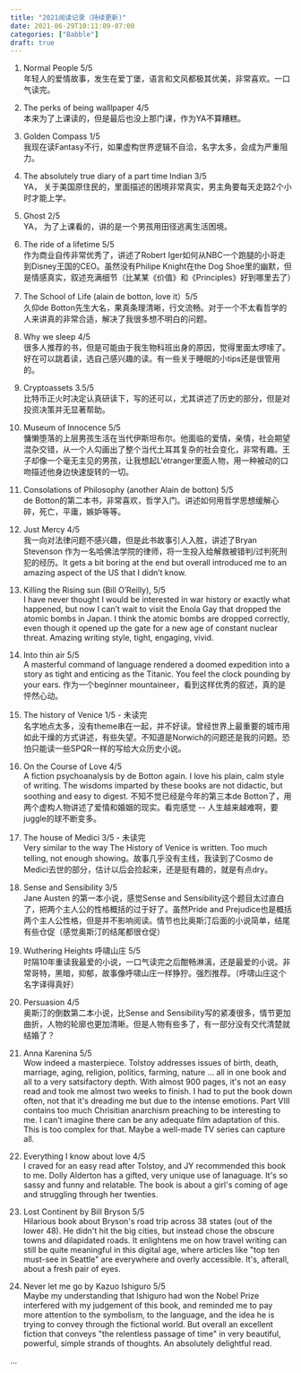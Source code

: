 ```yaml
---
title: "2021阅读记录（持续更新)"
date: 2021-06-29T10:11:09-07:00
categories: ["Babble"]
draft: true
---
```


1. Normal People  5/5   
    年轻人的爱情故事，发生在爱丁堡，语言和文风都极其优美，非常喜欢。一口气读完。

2. The perks of being walllpaper 4/5   
    本来为了上课读的，但是最后也没上那门课，作为YA不算糟糕。

3. Golden Compass 1/5    
    我现在读Fantasy不行，如果虚构世界逻辑不自洽，名字太多，会成为严重阻力。

4. The absolutely true diary of a part time Indian 3/5  
    YA， 关于美国原住民的，里面描述的困境非常真实，男主角要每天走路2个小时才能上学。  

5. Ghost 2/5  
    YA， 为了上课看的，讲的是一个男孩用田径逃离生活困境。

6. The ride of a lifetime 5/5    
    作为商业自传非常优秀了，讲述了Robert Iger如何从NBC一个跑腿的小哥走到Disney王国的CEO。虽然没有Philipe Knight在the Dog Shoe里的幽默，但是情感真实，叙述充满细节（比某某《价值》和《Principles》好到哪里去了）
7. The School of Life (alain de botton, love it）5/5  
    久仰de Botton先生大名，果真条理清晰，行文流畅。对于一个不太看哲学的人来讲真的非常合适，解决了我很多想不明白的问题。

8. Why we sleep 4/5  
    很多人推荐的书，但是可能由于我生物科班出身的原因，觉得里面太啰嗦了。好在可以跳着读，选自己感兴趣的读。有一些关于睡眠的小tips还是很管用的。

9. Cryptoassets 3.5/5  
    比特币正火时决定认真研读下，写的还可以，尤其讲述了历史的部分，但是对投资决策并无显著帮助。

10. Museum of Innocence 5/5    
    慵懒堕落的上层男孩生活在当代伊斯坦布尔。他面临的爱情，亲情，社会期望混杂交错，从一个人勾画出了整个当代土耳其复杂的社会变化，非常有趣。王子却像一个毫无主见的男孩，让我想起L'étranger里面人物，用一种被动的口吻描述他身边快速旋转的一切。
11. Consolations of Philosophy (another Alain de botton) 5/5  
    de Botton的第二本书，非常喜欢，哲学入门。讲述如何用哲学思想缓解心碎，死亡，平庸，嫉妒等等。

12. Just Mercy 4/5  
    我一向对法律问题不感兴趣，但是此书故事引人入胜，讲述了Bryan Stevenson 作为一名哈佛法学院的律师，将一生投入给解救被错判/过判死刑犯的经历。It gets a bit boring at the end but overall introduced me to an amazing aspect of the US that I didn’t know. 
13. Killing the Rising sun (Bill O’Reilly), 5/5  
    I have never thought I would be interested in war history or exactly what happened, but now I can’t wait to visit the Enola Gay that dropped the atomic bombs in Japan. I think the atomic bombs are dropped correctly, even though it opened up the gate for a new age of constant nuclear threat. Amazing writing style, tight, engaging, vivid.   
14. Into thin air 5/5   
    A masterful command of language rendered a doomed expedition into a story as tight and enticing as the Titanic. You feel the clock pounding by your ears. 作为一个beginner mountaineer，看到这样优秀的叙述，真的是怦然心动。
15. The history of Venice 1/5 - 未读完  
    名字地点太多，没有theme串在一起，并不好读。曾经世界上最重要的城市用如此干燥的方式讲述，有些失望。不知道是Norwich的问题还是我的问题。恐怕只能读一些SPQR一样的写给大众历史小说。  
16. On the Course of Love 4/5   
    A fiction psychoanalysis by de Botton again. I love his plain, calm style of writing. The wisdoms imparted by these books are not didactic, but soothing and easy to digest. 
    不知不觉已经是今年的第三本de Botton了，用两个虚构人物讲述了爱情和婚姻的现实。看完感觉 -- 人生越来越难啊，要juggle的球不断变多。
    
17. The house of Medici 3/5 - 未读完  
    Very similar to the way The History of Venice is written.  Too much telling, not enough showing。故事几乎没有主线，我读到了Cosmo de Medici去世的部分，估计以后会捡起来，还是挺有趣的，就是有点dry。

18. Sense and Sensibility 3/5  
    Jane Austen 的第一本小说，感觉Sense and Sensibility这个题目太过直白了，把两个主人公的性格概括的过于好了。虽然Pride and Prejudice也是概括两个主人公性格，但是并不影响阅读。情节也比奥斯汀后面的小说简单，结尾有些仓促（感觉奥斯汀的结尾都很仓促）  

19. Wuthering Heights 呼啸山庄 5/5   
    时隔10年重读我最爱的小说，一口气读完之后酣畅淋漓，还是最爱的小说。非常哥特，黑暗，抑郁，故事像呼啸山庄一样狰狞。强烈推荐。（呼啸山庄这个名字译得真好）

20. Persuasion 4/5   
    奥斯汀的倒数第二本小说，比Sense and Sensibility写的紧凑很多，情节更加曲折，人物的轮廓也更加清晰。但是人物有些多了，有一部分没有交代清楚就结婚了？

21. Anna Karenina 5/5   
    Wow indeed a masterpiece. Tolstoy addresses issues of birth, death, marriage, aging, religion, politics, farming, nature ... all in one book and all to a very satsifactory depth. With almost 900 pages, it's not an easy read and took me almost two weeks to finish. I had to put the book down often, not that it's dreading me but due to the intense emotions. Part VIII contains too much Chrisitian anarchism preaching to be interesting to me. I can't imagine there can be any adequate film adaptation of this. This is too complex for that. Maybe a well-made TV series can capture all. 

22. Everything I know about love 4/5   
    I craved for an easy read after Tolstoy, and JY recommended this book to me. Dolly Alderton has a gifted, very unique use of lanaguage. It's so sassy and funny and relatable. The book is about a girl's coming of age and struggling through her twenties. 

23. Lost Continent by Bill Bryson 5/5   
    Hilarious book about Bryson's road trip across 38 states (out of the lower 48). He didn't hit the big cities, but instead chose the obscure towns and dilapidated roads. It enlightens me on how travel writing can still be quite meaningful in this digital age, where articles like "top ten must-see in Seattle" are everywhere and overly accessible. It's, afterall, about a fresh pair of eyes. 

24. Never let me go by Kazuo Ishiguro 5/5   
    Maybe my understanding that Ishiguro had won the Nobel Prize interfered with my judgement of this book, and reminded me to pay more attention to the symbolism, to the language, and the idea he is trying to convey through the fictional world. But overall an excellent fiction that conveys "the relentless passage of time" in very beautiful, powerful, simple strands of thoughts. An absolutely delightful read. 


... 
